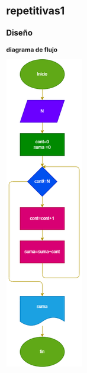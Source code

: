 # repetitivas1
## Diseño
### diagrama de flujo 

![Diagrama de flujo](diagrama.png "Diagrama de flujo")